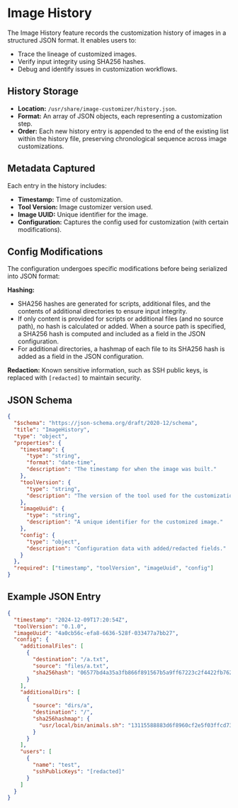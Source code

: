 # Image History

The Image History feature records the customization history of images in a
structured JSON format. It enables users to:

- Trace the lineage of customized images.
- Verify input integrity using SHA256 hashes.
- Debug and identify issues in customization workflows.


## History Storage

- **Location:** `/usr/share/image-customizer/history.json`.
- **Format:** An array of JSON objects, each representing a customization step.
- **Order:** Each new history entry is appended to the end of the existing list
  within the history file, preserving chronological sequence across image
  customizations.

## Metadata Captured

Each entry in the history includes:

- **Timestamp:** Time of customization.
- **Tool Version:** Image customizer version used.
- **Image UUID:** Unique identifier for the image.
- **Configuration:** Captures the config used for customization (with certain
  modifications).

## Config Modifications

The configuration undergoes specific modifications before being serialized into
JSON format:

**Hashing:**

- SHA256 hashes are generated for scripts, additional files, and the contents of
  additional directories to ensure input integrity.
- If only content is provided for scripts or additional files (and no source
  path), no hash is calculated or added. When a source path is specified, a
  SHA256 hash is computed and included as a field in the JSON configuration.
- For additional directories, a hashmap of each file to its SHA256 hash is added
  as a field in the JSON configuration.

**Redaction:** Known sensitive information, such as SSH public keys, is replaced
with `[redacted]` to maintain security.

## JSON Schema

```json
{
  "$schema": "https://json-schema.org/draft/2020-12/schema",
  "title": "ImageHistory",
  "type": "object",
  "properties": {
    "timestamp": {
      "type": "string",
      "format": "date-time",
      "description": "The timestamp for when the image was built."
    },
    "toolVersion": {
      "type": "string",
      "description": "The version of the tool used for the customization."
    },
    "imageUuid": {
      "type": "string",
      "description": "A unique identifier for the customized image."
    },
    "config": {
      "type": "object",
      "description": "Configuration data with added/redacted fields."
    }
  },
  "required": ["timestamp", "toolVersion", "imageUuid", "config"]
}
```

## Example JSON Entry

```json
{
  "timestamp": "2024-12-09T17:20:54Z",
  "toolVersion": "0.1.0",
  "imageUuid": "4a0cb56c-efa8-6636-528f-033477a7bb27",
  "config": {
    "additionalFiles": [
      {
        "destination": "/a.txt",
        "source": "files/a.txt",
        "sha256hash": "06577bd4a35a3fb866f891567b5a9ff67223c2f4422fb7629836d0cadb603ed3"
      }
    ],
    "additionalDirs": [
      {
        "source": "dirs/a",
        "destination": "/",
        "sha256hashmap": {
          "usr/local/bin/animals.sh": "13115588883d6f8960cf2e5f03ffcd73babcbb8da69789683715911487c8b1b6"
        }
      }
    ],
    "users": [
      {
        "name": "test",
        "sshPublicKeys": "[redacted]"
      }
    ]
  }
}
```
